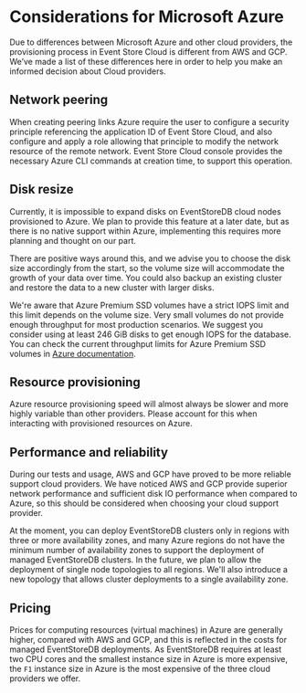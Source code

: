 # Considerations for Microsoft Azure

Due to differences between Microsoft Azure and other cloud providers, the provisioning process in Event Store Cloud is different from AWS and GCP. We’ve made a list of these differences here in order to help you make an informed decision about Cloud providers.

## Network peering

When creating peering links Azure require the user to configure a security principle referencing the application ID of Event Store Cloud, and also configure and apply a role allowing that principle to modify the network resource of the remote network. Event Store Cloud console provides the necessary Azure CLI commands at creation time, to support this operation.

## Disk resize

Currently, it is impossible to expand disks on EventStoreDB cloud nodes provisioned to Azure. We plan to provide this feature at a later date, but as there is no native support within Azure, implementing this requires more planning and thought on our part.

There are positive ways around this, and we advise you to choose the disk size accordingly from the start, so the volume size will accommodate the growth of your data over time. You could also backup an existing cluster and restore the data to a new cluster with larger disks.

We're aware that Azure Premium SSD volumes have a strict IOPS limit and this limit depends on the volume size. Very small volumes do not provide enough throughput for most production scenarios. We suggest you consider using at least 246 GiB disks to get enough IOPS for the database. You can check the current throughput limits for Azure Premium SSD volumes in [Azure documentation](https://docs.microsoft.com/en-us/azure/virtual-machines/disks-types#premium-ssd).

## Resource provisioning

Azure resource provisioning speed will almost always be slower and more highly variable than other providers. Please account for this when interacting with provisioned resources on Azure.

## Performance and reliability

During our tests and usage, AWS and GCP have proved to be more reliable support cloud providers. We have noticed AWS and GCP provide superior network performance and sufficient disk IO performance when compared to Azure, so this should be considered when choosing your cloud support provider. 

At the moment, you can deploy EventStoreDB clusters only in regions with three or more availability zones, and many Azure regions do not have the minimum number of availability zones to support the deployment of managed EventStoreDB clusters. In the future, we plan to allow the deployment of single node topologies to all regions. We'll also introduce a new topology that allows cluster deployments to a single availability zone.


## Pricing

Prices for computing resources (virtual machines) in Azure are generally higher, compared with AWS and GCP, and this is reflected in the costs for managed EventStoreDB deployments. As EventStoreDB requires at least two CPU cores and the smallest instance size in Azure is more expensive, the `F1` instance size in Azure is the most expensive of the three cloud providers we offer.  
